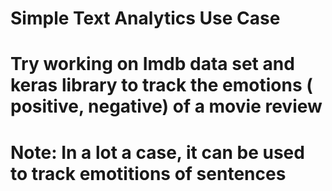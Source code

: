 # Simple Text Analytics Use Case 
# Try working on Imdb data set and keras library to track the emotions ( positive, negative) of a movie review
# Note: In a lot a case, it can be used to track emotitions of sentences 

